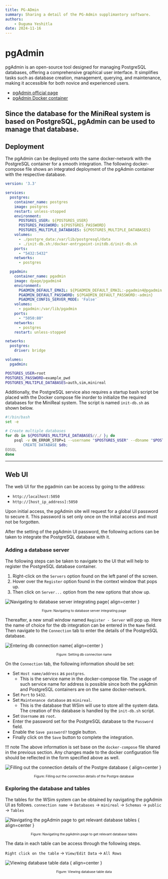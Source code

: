 ```yaml
---
title: PG-ADmin
summary: Sharing a detail of the PG-Admin supplimantory software.
authors:
    - Duguma Yeshitla
date: 2024-11-16
---
```


# pgAdmin

pgAdmin is an open-source tool designed for managing PostgreSQL databases, offering 
a comprehensive graphical user interface. It simplifies tasks such as database creation, 
management, querying, and maintenance, making it accessible for both novice and experienced 
users.

* [pgAdmin official page](https://www.pgadmin.org/)
* [pgAdmin Docker container](https://hub.docker.com/r/dpage/pgadmin4)

Since the database for the MiniReal system is based on PostgreSQL, pgAdmin can be used to
manage that database.
---
## Deployment
The pgAdmin can be deployed onto the same docker-network with the PostgreSQL container
for a smooth integration. The following docker-compose file shows an integrated deployment
of the pgAdmin container with the respective database.

``` yaml title="docker-compose.yml"
version: '3.3'

services:
  postgres:
    container_name: postgres
    image: postgres
    restart: unless-stopped
    environment:
      POSTGRES_USER: ${POSTGRES_USER}
      POSTGRES_PASSWORD: ${POSTGRES_PASSWORD}
      POSTGRES_MULTIPLE_DATABASES: ${POSTGRES_MULTIPLE_DATABASES}
    volumes:
      - ./postgre_data:/var/lib/postgresql/data
      - ./init-db.sh:/docker-entrypoint-initdb.d/init-db.sh
    ports:
      - "5432:5432"
    networks:
      - postgres

  pgadmin:
    container_name: pgadmin
    image: dpage/pgadmin4
    environment:
      PGADMIN_DEFAULT_EMAIL: ${PGADMIN_DEFAULT_EMAIL:-pgadmin4@pgadmin.org}
      PGADMIN_DEFAULT_PASSWORD: ${PGADMIN_DEFAULT_PASSWORD:-admin}
      PGADMIN_CONFIG_SERVER_MODE: 'False'
    volumes:
      - pgadmin:/var/lib/pgadmin
    ports:
      - "5050:80"
    networks:
      - postgres
    restart: unless-stopped

networks:
  postgres:
    driver: bridge

volumes:
  pgadmin:
```

```bash title=".env"
POSTGRES_USER=root
POSTGRES_PASSWORD=example_pwd
POSTGRES_MULTIPLE_DATABASES=auth,sim,minireal
```

Additionally, the PostgreSQL service also requires a startup bash script be placed with the Docker
compose file inorder to initialize the required databases for the MiniReal system. The script is
named `init-db.sh` as shown below.

```bash title="init-db.sh"
#!/bin/bash
set -e

# Create multiple databases
for db in ${POSTGRES_MULTIPLE_DATABASES//,/ }; do
    psql -v ON_ERROR_STOP=1 --username "$POSTGRES_USER" --dbname "$POSTGRES_DB" <<-EOSQL
        CREATE DATABASE $db;
EOSQL
done
```

---
## Web UI
The web UI for the pgadmin can be access by going to the address:

* ``` http://localhost:5050 ```
* ``` http://[host_ip_address]:5050 ```

Upon initial access, the pgAdmin site will request for a global UI
password to secure it. This password is set only once on the initial
access and must not be forgotten.

After the setting of the pgAdmin UI password, the following actions can be taken
to integrate the PostgreSQL database with it.

### Adding a database server
The following steps can be taken to navigate to the UI that will help to register the
PostgreSQL database container.

1. Right-click on the `Servers` option found on the left panel of the screen.
2. Hover over the `Register` option found in the context window that pops up.
3. Then click on `Server...` option from the new options that show up.

![Navigating to database server integrating page](../imgs/pgadmin/pgadmin_adding_db.png){ align=center }
<p style="text-align: center; font-size: 0.75em;">
    Figure: Navigating to database server integrating page
</p>

Thereafter, a new small window named `Register - Server` will pop up. Here the name of choice
for the db integration can be entered in the `Name` field. Then navigate to the `Connection` tab
to enter the details of the PostgreSQL database.

![Entering db connection name](../imgs/pgadmin/pgadmin_register_server_1.png){ align=center }
<p style="text-align: center; font-size: 0.75em;">
    Figure: Setting db connection name
</p>

On the `Connection` tab, the following information should be set:

* Set `Host name/address` as `postgres`.
    - This is the service name in the docker-compose file. The usage of such service name for
    address is possible since both the pgAdmin and PostgreSQL containers are on the same docker-network.
* Set `Port` to `5432`.
* Set `Maintenance database` as `minireal`.
    - This is the database that WSim will use to store all the system data. The creation of this database
    is handled by the `init-db.sh` script.
* Set `Username` as `root`.
* Enter the password set for the PostgreSQL database to the `Password` field.
* Enable the `Save password?` toggle button.
* Finally click on the `Save` button to complete the integration.

!!! note
    The above information is set base on the `docker-compose` file shared in the previous section.
    Any changes made to the docker configuration file should be reflected in the form specified above
    as well.

![Filling out the connection details of the Postgre database](../imgs/pgadmin/pgadmin_register_server_2.png)
{ align=center }
<p style="text-align: center; font-size: 0.75em;">
    Figure: Filling out the connection details of the Postgre database
</p>

### Exploring the database and tables
The tables for the WSim system can be obtained by navigating the pgAdmin UI as follows.
`connection name` -> `Databases` -> `minireal` -> `Schemas` -> `public` -> `Tables`

![Navigating the pgAdmin page to get relevant database tables](../imgs/pgadmin/pgadmin_accessing_db.png)
{ align=center }
<p style="text-align: center; font-size: 0.75em;">
    Figure: Navigating the pgAdmin page to get relevant database tables
</p>

The data in each table can be access through the following steps.

`Right click on the table` -> `View/Edit Data` -> `All Rows`

![Viewing database table data](../imgs/pgadmin/pgadmin_accessing_db_2.png)
{ align=center }
<p style="text-align: center; font-size: 0.75em;">
    Figure: Viewing database table data
</p>

